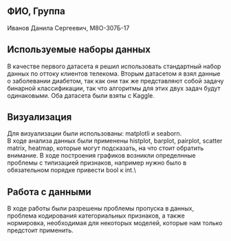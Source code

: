 ## ФИО, Группа
Иванов Данила Сергеевич, М8О-307Б-17
## Используемые наборы данных
В качестве первого датасета я решил использовать стандартный набор данных по оттоку клиентов телекома.
Вторым датасетом я взял данные о заболевании диабетом, так как они так же представляют собой задачу бинарной классификации, так что алгоритмы для этих двух задач будут одинаковыми.
Оба датасета были взяты с Kaggle. 
## Визуализация 
Для визуализации были использованы: matplotli и seaborn.\
В ходе анализа данных были применены histplot, barplot, pairplot, scatter matrix, heatmap, которые могут подсказать, на что стоит обратить внимание.
В ходе построения графиков возникли определнные проблемы с типизацией признаков, например нужно было в обязательном порядке привести bool к int.\
##  Работа с данными
В ходе работы были разрешены проблемы пропуска в данных, проблема кодирования категориальных признаков, а также нормировка, необходимая для некоторых моделей, которые нам только предстоит применить.